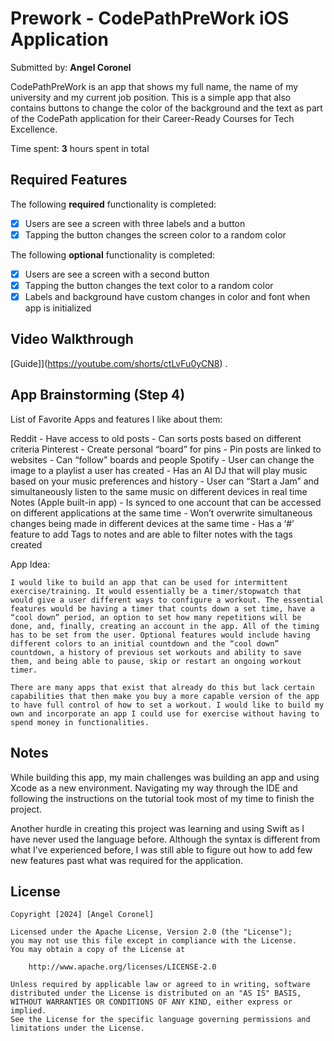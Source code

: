# Prework - CodePathPreWork iOS Application

Submitted by: **Angel Coronel**

CodePathPreWork is an app that shows my full name, the name of my university and my current job position. This is a simple app that also contains buttons to change the color of the background and the text as part of the CodePath application for their Career-Ready Courses for Tech Excellence.

Time spent: **3** hours spent in total

## Required Features

The following **required** functionality is completed:

- [x] Users are see a screen with three labels and a button
- [x] Tapping the button changes the screen color to a random color

The following **optional** functionality is completed:

- [x] Users are see a screen with a second button
- [x] Tapping the button changes the text color to a random color
- [x] Labels and background have custom changes in color and font when app is initialized
 
## Video Walkthrough

[Guide]](https://youtube.com/shorts/ctLvFu0yCN8) .


## App Brainstorming (Step 4)

List of Favorite Apps and features I like about them:

Reddit
    - Have access to old posts 
    - Can sorts posts based on different criteria
Pinterest
    - Create personal “board” for pins
    - Pin posts are linked to websites
    - Can “follow” boards and people
Spotify
    - User can change the image to a playlist a user has created
    - Has an AI DJ that will play music based on your music preferences and history
    - User can “Start a Jam” and simultaneously listen to the same music on different devices in real time
Notes (Apple built-in app)
    - Is synced to one account that can be accessed on different applications at the same time
    - Won’t overwrite simultaneous changes being made in different devices at the same time
    - Has a ‘#’ feature to add Tags to notes and are able to filter notes with the tags created 

App Idea:

    I would like to build an app that can be used for intermittent exercise/training. It would essentially be a timer/stopwatch that would give a user different ways to configure a workout. The essential features would be having a timer that counts down a set time, have a “cool down” period, an option to set how many repetitions will be done, and, finally, creating an account in the app. All of the timing has to be set from the user. Optional features would include having different colors to an initial countdown and the “cool down” countdown, a history of previous set workouts and ability to save them, and being able to pause, skip or restart an ongoing workout timer. 

    There are many apps that exist that already do this but lack certain capabilities that then make you buy a more capable version of the app to have full control of how to set a workout. I would like to build my own and incorporate an app I could use for exercise without having to spend money in functionalities.

## Notes

While building this app, my main challenges was building an app and using Xcode as a new environment. Navigating my way through the IDE and following the instructions on the tutorial took most of my time to finish the project. 

Another hurdle in creating this project was learning and using Swift as I have never used the language before. Although the syntax is different from what I’ve experienced before, I was still able to figure out how to add few new features past what was required for the application.

## License

    Copyright [2024] [Angel Coronel]

    Licensed under the Apache License, Version 2.0 (the "License");
    you may not use this file except in compliance with the License.
    You may obtain a copy of the License at

        http://www.apache.org/licenses/LICENSE-2.0

    Unless required by applicable law or agreed to in writing, software
    distributed under the License is distributed on an "AS IS" BASIS,
    WITHOUT WARRANTIES OR CONDITIONS OF ANY KIND, either express or implied.
    See the License for the specific language governing permissions and
    limitations under the License.
